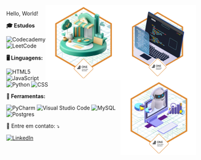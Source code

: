 <img src="badge1.webp" alt="ilustração de um computador Oracle" min-width="50px" max-width="200px" width="200px" align="right">
<img src="badge.webp" alt="ilustração de uma casa em tons de verde Oracle" min-width="50px" max-width="200px" width="200px" align="right">
<img src="badge2.webp" alt="ilustração de um robô Oracle" min-width="50px" max-width="200px" width="200px" align="right">


<p align="left"> 
  Hello, World!
</p>

**🎓 Estudos**

![Codecademy](https://img.shields.io/badge/Codecademy-FFF0E5?style=for-the-badge&logo=codecademy&logoColor=1F243A)
![LeetCode](https://img.shields.io/badge/LeetCode-000000?style=for-the-badge&logo=LeetCode&logoColor=#d16c06)

**🖥️ Linguagens:**

![HTML5](https://img.shields.io/badge/html5-%23E34F26.svg?style=for-the-badge&logo=html5&logoColor=white)
![JavaScript](https://img.shields.io/badge/javascript-%23323330.svg?style=for-the-badge&logo=javascript&logoColor=%23F7DF1E)
![Python](https://img.shields.io/badge/python-3670A0?style=for-the-badge&logo=python&logoColor=ffdd54)
![CSS](https://img.shields.io/badge/CSS3-1572B6?style=for-the-badge&logo=css3&logoColor=white)


**💼 Ferramentas:**

![PyCharm](https://img.shields.io/badge/pycharm-143?style=for-the-badge&logo=pycharm&logoColor=black&color=black&labelColor=green)
![Visual Studio Code](https://img.shields.io/badge/Visual%20Studio%20Code-0078d7.svg?style=for-the-badge&logo=visual-studio-code&logoColor=white)
![MySQL](https://img.shields.io/badge/mysql-4479A1.svg?style=for-the-badge&logo=mysql&logoColor=white)
![Postgres](https://img.shields.io/badge/postgres-%23316192.svg?style=for-the-badge&logo=postgresql&logoColor=white)

<p align="left">
  💌 Entre em contato: ⤵️
</p>

<p align="left">
  <a href="https://www.linkedin.com/in/nicolly-brasil/" title="LinkedIn">
  <img src="https://img.shields.io/badge/-Linkedin-0e76a8?style=flat-square&logo=Linkedin&logoColor=white&link=LINK-DO-SEU-LINKEDIN" alt="LinkedIn"/></a>
</p>

